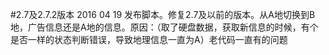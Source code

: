 #2.7及2.7.2版本 2016 04 19 发布脚本。修复2.7及以前的版本。从A地切换到B地，广告信息还是A地的信息。原因：（取了硬盘数据，获取新信息的时候，有个是否一样的状态判断错误，导致地理信息一直为A）老代码一直有的问题